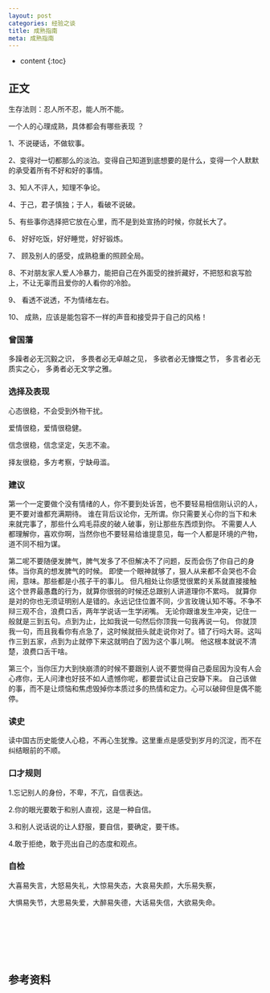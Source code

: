 ```yaml
---
layout: post
categories: 经验之谈
title: 成熟指南
meta: 成熟指南
---
```

* content
{:toc}

## 正文

生存法则：忍人所不忍，能人所不能。

一个人的心理成熟，具体都会有哪些表现 ？

1、不说硬话，不做软事。

2、变得对一切都那么的淡泊。变得自己知道到底想要的是什么，变得一个人默默的承受着所有不好和好的事情。

3、知人不评人，知理不争论。

4、于己，君子慎独；于人，看破不说破。

5、有些事你选择把它放在心里，而不是到处宣扬的时候，你就长大了。

6、 好好吃饭，好好睡觉，好好锻炼。

7、 顾及别人的感受，成熟稳重的照顾全局。

8、不对朋友家人爱人冷暴力，能把自己在外面受的挫折藏好，不把怒和哀写脸上，不让无辜而且爱你的人看你的冷脸。

9、 看透不说透，不为情绪左右。

10、 成熟，应该是能包容不一样的声音和接受异于自己的风格！

### 曾国藩

多躁者必无沉毅之识，
多畏者必无卓越之见，
多欲者必无慷慨之节，
多言者必无质实之心，
多勇者必无文学之雅。

### 选择及表现

心态很稳，不会受到外物干扰。

爱情很稳，爱情很稳健。

信念很稳，信念坚定，矢志不渝。

择友很稳，多方考察，宁缺毋滥。

### 建议

第一个一定要做个没有情绪的人，你不要到处诉苦，也不要轻易相信刚认识的人，更不要对谁都充满期待。
谁在背后议论你，无所谓。你只需要关心你的当下和未来就完事了，那些什么鸡毛蒜皮的破人破事，别让那些东西烦到你。
不需要人人都理解你，喜欢你啊，当然你也不要轻易给谁提意见，每一个人都是环境的产物，道不同不相为谋。

第二呢不要随便发脾气，脾气发多了不但解决不了问题，反而会伤了你自己的身体。当你真的想发脾气的时候。
即使一个眼神就够了，狠人从来都不会哭也不会闹，意味。那些都是小孩子干的事儿。
但凡相处让你感觉很累的关系就直接接触这个世界最愚蠢的行为，就算你很弱的时候还总跟别人讲道理你不累吗。
就算你是对的你也无须证明别人是错的。永远记住位置不同，少言玫瑰认知不等。不争不辩三观不合，浪费口舌，两年学说话一生学闭嘴。
无论你跟谁发生冲突，记住一般就是三到五句。点到为止，比如我说一句然后你顶我一句我再说一句。
你就顶我一句，而且我看你有点急了，这时候就扭头就走说你对了。错了行吗大哥。这叫作三到五家，点到为止就停下来这就明白了因为这个事儿啊。
他这根本就说不清楚，浪费口舌干啥。

第三个，当你压力大到快崩溃的时候不要跟别人说不要觉得自己委屈因为没有人会心疼你，无人问津也好技不如人遗憾你呢，都要尝试让自己安静下来。
自己该做的事，而不是让烦恼和焦虑毁掉你本质过多的热情和定力。心可以破碎但是偶不能停。

### 读史

读中国古历史能使人心稳，不再心生犹豫。这里重点是感受到岁月的沉淀，而不在纠结眼前的不顺。

### 口才规则

1.忘记别人的身份，不卑，不亢，自信表达。

2.你的眼光要敢于和别人直视，这是一种自信。

3.和别人说话说的让人舒服，要自信，要确定，要干练。

4.敢于拒绝，敢于亮出自己的态度和观点。

### 自检

大喜易失言，大怒易失礼，大惊易失态，大哀易失颜，大乐易失察，

大惧易失节，大思易失爱，大醉易失德，大话易失信，大欲易失命。

<br/><br/><br/><br/><br/>
## 参考资料





